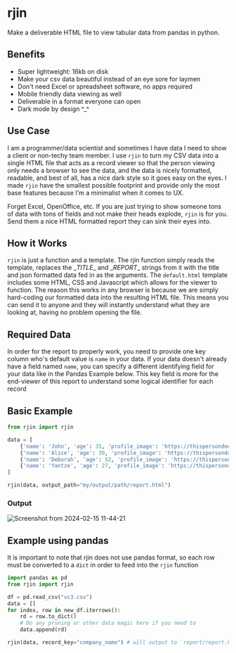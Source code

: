 # rjin
Make a deliverable HTML file to view tabular data from pandas in python.

## Benefits
- Super lightweight: 16kb on disk
- Make your csv data beautiful instead of an eye sore for laymen
- Don't need Excel or spreadsheet software, no apps required
- Mobile friendly data viewing as well
- Deliverable in a format everyone can open
- Dark mode by design ^_^

## Use Case

I am a programmer/data scientist and sometimes I have data I need to show a client or non-techy team member. I use `rjin` to turn my CSV data into a single HTML file that acts as a record viewer so that the person viewing only needs a browser to see the data, and the data is nicely formatted, readable, and best of all, has a nice dark style so it goes easy on the eyes. I made `rjin` have the smallest possible footprint and provide only the most base features because I'm a minimalist when it comes to UX.

Forget Excel, OpenOffice, etc. If you are just trying to show someone tons of data with tons of fields and not make their heads explode, `rjin` is for you. Send them a nice HTML formatted report they can sink their eyes into.

## How it Works

`rjin` is just a function and a template. The rjin function simply reads the template, replaces the \__TITLE__ and \__REPORT__ strings from it with the title and json formatted data fed in as the arguments.  The `default.html` template includes some HTML, CSS and Javascript which allows for the viewer to function.  The reason this works in any browser is because we are simply hard-coding our formatted data into the resulting HTML file.  This means you can send it to anyone and they will instantly understand what they are looking at, having no problem opening the file.

## Required Data

In order for the report to properly work, you need to provide one key column who's default value is `name` in your data. If your data doesn't already have a field named `name`, you can specify a different identifying field for your data like in the Pandas Example below. This key field is more for the end-viewer of this report to understand some logical identifier for each record

## Basic Example
```py
from rjin import rjin

data = [
    {'name': 'John', 'age': 35, 'profile_image': 'https://thispersondoesnotexist.com/'},
    {'name': 'Alice', 'age': 39, 'profile_image': 'https://thispersondoesnotexist.com/'},
    {'name': 'Deborah', 'age': 52, 'profile_image': 'https://thispersondoesnotexist.com/'},
    {'name': 'Yantze', 'age': 27, 'profile_image': 'https://thispersondoesnotexist.com/'},
]

rjin(data, output_path="my/output/path/report.html")
```
### Output
![Screenshot from 2024-02-15 11-44-21](https://github.com/newsbubbles/rjin/assets/1012779/48dc6233-8673-4fb1-87f0-873ead20999e)

## Example using pandas
It is important to note that rjin does not use pandas format, so each row must be converted to a `dict` in order to feed into the `rjin` function
```py
import pandas as pd
from rjin import rjin

df = pd.read_csv("vc3.csv")
data = []
for index, row in new_df.iterrows():
    rd = row.to_dict()
    # Do any pruning or other data magic here if you need to
    data.append(rd)

rjin(data, record_key="company_name") # will output to `report/report.html` if no output_path specified
```
